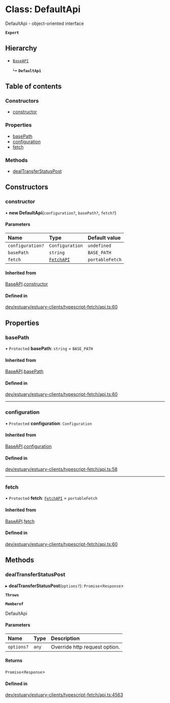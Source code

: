 # Class: DefaultApi

DefaultApi - object-oriented interface

**`Export`**

## Hierarchy

- [`BaseAPI`](../wiki/BaseAPI)

  ↳ **`DefaultApi`**

## Table of contents

### Constructors

- [constructor](../wiki/DefaultApi#constructor)

### Properties

- [basePath](../wiki/DefaultApi#basepath)
- [configuration](../wiki/DefaultApi#configuration)
- [fetch](../wiki/DefaultApi#fetch)

### Methods

- [dealTransferStatusPost](../wiki/DefaultApi#dealtransferstatuspost)

## Constructors

### constructor

• **new DefaultApi**(`configuration?`, `basePath?`, `fetch?`)

#### Parameters

| Name | Type | Default value |
| :------ | :------ | :------ |
| `configuration?` | `Configuration` | `undefined` |
| `basePath` | `string` | `BASE_PATH` |
| `fetch` | [`FetchAPI`](../wiki/FetchAPI) | `portableFetch` |

#### Inherited from

[BaseAPI](../wiki/BaseAPI).[constructor](../wiki/BaseAPI#constructor)

#### Defined in

[dev/estuary/estuary-clients/typescript-fetch/api.ts:60](https://github.com/application-research/estuary-clients/blob/8a3562b/typescript-fetch/api.ts#L60)

## Properties

### basePath

• `Protected` **basePath**: `string` = `BASE_PATH`

#### Inherited from

[BaseAPI](../wiki/BaseAPI).[basePath](../wiki/BaseAPI#basepath)

#### Defined in

[dev/estuary/estuary-clients/typescript-fetch/api.ts:60](https://github.com/application-research/estuary-clients/blob/8a3562b/typescript-fetch/api.ts#L60)

___

### configuration

• `Protected` **configuration**: `Configuration`

#### Inherited from

[BaseAPI](../wiki/BaseAPI).[configuration](../wiki/BaseAPI#configuration)

#### Defined in

[dev/estuary/estuary-clients/typescript-fetch/api.ts:58](https://github.com/application-research/estuary-clients/blob/8a3562b/typescript-fetch/api.ts#L58)

___

### fetch

• `Protected` **fetch**: [`FetchAPI`](../wiki/FetchAPI) = `portableFetch`

#### Inherited from

[BaseAPI](../wiki/BaseAPI).[fetch](../wiki/BaseAPI#fetch)

#### Defined in

[dev/estuary/estuary-clients/typescript-fetch/api.ts:60](https://github.com/application-research/estuary-clients/blob/8a3562b/typescript-fetch/api.ts#L60)

## Methods

### dealTransferStatusPost

▸ **dealTransferStatusPost**(`options?`): `Promise`<`Response`\>

**`Throws`**

**`Memberof`**

DefaultApi

#### Parameters

| Name | Type | Description |
| :------ | :------ | :------ |
| `options?` | `any` | Override http request option. |

#### Returns

`Promise`<`Response`\>

#### Defined in

[dev/estuary/estuary-clients/typescript-fetch/api.ts:4563](https://github.com/application-research/estuary-clients/blob/8a3562b/typescript-fetch/api.ts#L4563)

